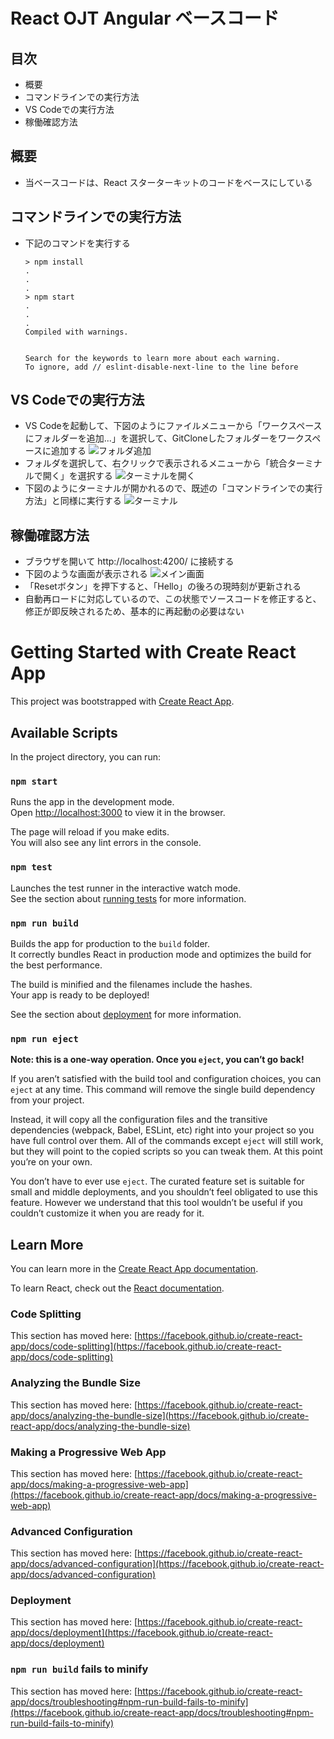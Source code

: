 # React OJT Angular ベースコード

## 目次
- 概要
- コマンドラインでの実行方法
- VS Codeでの実行方法
- 稼働確認方法

## 概要
- 当ベースコードは、React スターターキットのコードをベースにしている

## コマンドラインでの実行方法
- 下記のコマンドを実行する
  ```
  > npm install
  .
  .
  .
  > npm start
  .
  .
  .
  Compiled with warnings.
  
 
  Search for the keywords to learn more about each warning.
  To ignore, add // eslint-disable-next-line to the line before

  ```

## VS Codeでの実行方法
- VS Codeを起動して、下図のようにファイルメニューから「ワークスペースにフォルダーを追加...」を選択して、GitCloneしたフォルダーをワークスペースに追加する
  ![フォルダ追加](doc_images/figure_vsAddFolder.png)
- フォルダを選択して、右クリックで表示されるメニューから「統合ターミナルで開く」を選択する
  ![ターミナルを開く](doc_images/figure_vsOpenTerminal.png)
- 下図のようにターミナルが開かれるので、既述の「コマンドラインでの実行方法」と同様に実行する
  ![ターミナル](doc_images/figure_vsTerminal.png)


## 稼働確認方法
- ブラウザを開いて http://localhost:4200/ に接続する
- 下図のような画面が表示される
  ![メイン画面](doc_images/figure_mainPage.png)
- 「Resetボタン」を押下すると、「Hello」の後ろの現時刻が更新される
- 自動再ロードに対応しているので、この状態でソースコードを修正すると、修正が即反映されるため、基本的に再起動の必要はない



# Getting Started with Create React App

This project was bootstrapped with [Create React App](https://github.com/facebook/create-react-app).

## Available Scripts

In the project directory, you can run:

### `npm start`

Runs the app in the development mode.\
Open [http://localhost:3000](http://localhost:3000) to view it in the browser.

The page will reload if you make edits.\
You will also see any lint errors in the console.

### `npm test`

Launches the test runner in the interactive watch mode.\
See the section about [running tests](https://facebook.github.io/create-react-app/docs/running-tests) for more information.

### `npm run build`

Builds the app for production to the `build` folder.\
It correctly bundles React in production mode and optimizes the build for the best performance.

The build is minified and the filenames include the hashes.\
Your app is ready to be deployed!

See the section about [deployment](https://facebook.github.io/create-react-app/docs/deployment) for more information.

### `npm run eject`

**Note: this is a one-way operation. Once you `eject`, you can’t go back!**

If you aren’t satisfied with the build tool and configuration choices, you can `eject` at any time. This command will remove the single build dependency from your project.

Instead, it will copy all the configuration files and the transitive dependencies (webpack, Babel, ESLint, etc) right into your project so you have full control over them. All of the commands except `eject` will still work, but they will point to the copied scripts so you can tweak them. At this point you’re on your own.

You don’t have to ever use `eject`. The curated feature set is suitable for small and middle deployments, and you shouldn’t feel obligated to use this feature. However we understand that this tool wouldn’t be useful if you couldn’t customize it when you are ready for it.

## Learn More

You can learn more in the [Create React App documentation](https://facebook.github.io/create-react-app/docs/getting-started).

To learn React, check out the [React documentation](https://reactjs.org/).

### Code Splitting

This section has moved here: [https://facebook.github.io/create-react-app/docs/code-splitting](https://facebook.github.io/create-react-app/docs/code-splitting)

### Analyzing the Bundle Size

This section has moved here: [https://facebook.github.io/create-react-app/docs/analyzing-the-bundle-size](https://facebook.github.io/create-react-app/docs/analyzing-the-bundle-size)

### Making a Progressive Web App

This section has moved here: [https://facebook.github.io/create-react-app/docs/making-a-progressive-web-app](https://facebook.github.io/create-react-app/docs/making-a-progressive-web-app)

### Advanced Configuration

This section has moved here: [https://facebook.github.io/create-react-app/docs/advanced-configuration](https://facebook.github.io/create-react-app/docs/advanced-configuration)

### Deployment

This section has moved here: [https://facebook.github.io/create-react-app/docs/deployment](https://facebook.github.io/create-react-app/docs/deployment)

### `npm run build` fails to minify

This section has moved here: [https://facebook.github.io/create-react-app/docs/troubleshooting#npm-run-build-fails-to-minify](https://facebook.github.io/create-react-app/docs/troubleshooting#npm-run-build-fails-to-minify)
